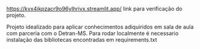 https://kvx4ikpzacr9o96ylhrivx.streamlit.app/
link para verificação do projeto.

Projeto idealizado para aplicar conhecimentos adiquiridos em sala de aula com parceria com o Detran-MS.
Para rodar localmente é necessario instalação das bibliotecas encontradas em requirements.txt
